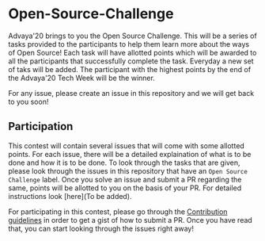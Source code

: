 # Open-Source-Challenge
Advaya'20 brings to you the Open Source Challenge. This will be a series of tasks provided to the participants to help them learn more about the ways of Open Source! Each task will have allotted points which will be awarded to all the participants that successfully complete the task. Everyday a new set of taks will be added. The participant with the highest points by the end of the Advaya'20 Tech Week will be the winner.  

For any issue, please create an issue in this repository and we will get back to you soon!

## Participation

This contest will contain several issues that will come with some allotted points. For each issue, there will be a detailed explaination of what is to be done and how it is to be done. To look through the tasks that are given, please look through the issues in this repository that have an `Open Source Challenge` label. Once you solve an issue and submit a PR regarding the same, points will be allotted to you on the basis of your PR. For detailed instructions look [here](To be added).

For participating in this contest, please go through the [Contribution guidelines](https://github.com/ACM-IGDTUW/Open-Source-Challenge/blob/master/CONTRIBUTION.md) in order to get a gist of how to submit a PR. Once you have read that, you can start looking through the issues right away!
